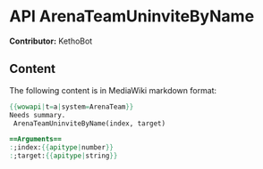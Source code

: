 # API ArenaTeamUninviteByName

**Contributor:** KethoBot

## Content

The following content is in MediaWiki markdown format:

```mediawiki
{{wowapi|t=a|system=ArenaTeam}}
Needs summary.
 ArenaTeamUninviteByName(index, target)

==Arguments==
:;index:{{apitype|number}}
:;target:{{apitype|string}}
```